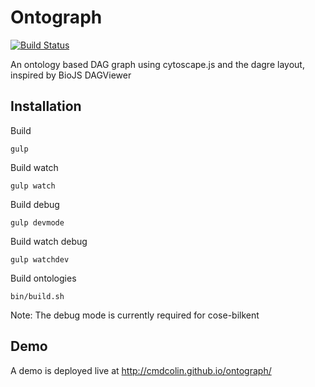 # Ontograph

[![Build Status](https://travis-ci.org/cmdcolin/ontograph.svg?branch=master)](https://travis-ci.org/cmdcolin/ontograph)


An ontology based DAG graph using cytoscape.js and the dagre layout, inspired by BioJS DAGViewer


## Installation

Build

    gulp

Build watch

    gulp watch

Build debug

    gulp devmode

Build watch debug

    gulp watchdev


Build ontologies

    bin/build.sh

Note: The debug mode is currently required for cose-bilkent

## Demo

A demo is deployed live at http://cmdcolin.github.io/ontograph/

